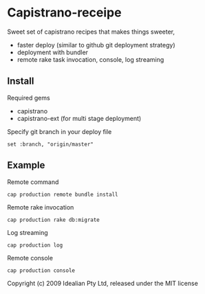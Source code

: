 Capistrano-receipe
==================

Sweet set of capistrano recipes that makes things sweeter, 

 * faster deploy (similar to github git deployment strategy)
 * deployment with bundler
 * remote rake task invocation, console, log streaming



Install
--------------------
  
Required gems

  * capistrano
  * capistrano-ext (for multi stage deployment)

Specify git branch in your deploy file

    set :branch, "origin/master"
  

Example
--------------------

Remote command

    cap production remote bundle install

Remote rake invocation

    cap production rake db:migrate

Log streaming

    cap production log
    
Remote console

    cap production console



Copyright (c) 2009 Idealian Pty Ltd, released under the MIT license
